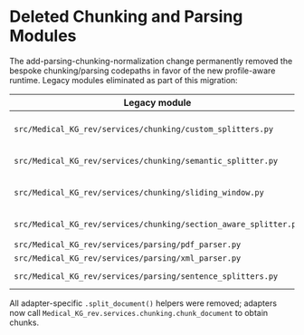 # Deleted Chunking and Parsing Modules

The add-parsing-chunking-normalization change permanently removed the bespoke
chunking/parsing codepaths in favor of the new profile-aware runtime. Legacy
modules eliminated as part of this migration:

| Legacy module | Replacement |
|---------------|-------------|
| `src/Medical_KG_rev/services/chunking/custom_splitters.py` | ChunkerPort with LangChain/Hugging Face wrappers |
| `src/Medical_KG_rev/services/chunking/semantic_splitter.py` | `LangChainChunker` (recursive splitter) |
| `src/Medical_KG_rev/services/chunking/sliding_window.py` | LangChain RecursiveCharacterTextSplitter profiles |
| `src/Medical_KG_rev/services/chunking/section_aware_splitter.py` | Profile chunkers (`profile_chunkers.py`) |
| `src/Medical_KG_rev/services/parsing/pdf_parser.py` | MinerU GPU pipeline |
| `src/Medical_KG_rev/services/parsing/xml_parser.py` | `unstructured_parser.py` |
| `src/Medical_KG_rev/services/parsing/sentence_splitters.py` | `huggingface_segmenter.py` & `syntok_segmenter.py` |

All adapter-specific `.split_document()` helpers were removed; adapters now call
`Medical_KG_rev.services.chunking.chunk_document` to obtain chunks.
